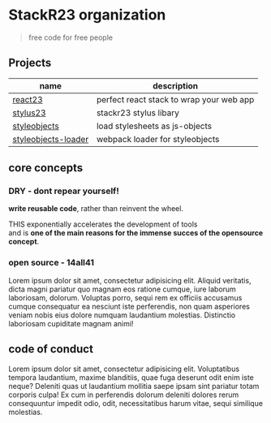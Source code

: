 # StackR23 organization
> free code for free people

## Projects

| __name__ 																	| __description__ 						   	|
|---------------------------------------------------------------------------|-------------------------------------------|
| [react23](https://github.com/stackr23/react23) 							| perfect react stack to wrap your web app  |
| [stylus23](https://github.com/stackr23/stylus23)                			| stackr23 stylus libary 					|
| [styleobjects](https://github.com/stackr23/styleobjects) 					| load stylesheets as js-objects 			|
| [styleobjects-loader](https://github.com/stackr23/styleobjects-loader) 	| webpack loader for styleobjects 			|

## core concepts

### DRY - dont repear yourself!

__write reusable code__, rather than reinvent the wheel.

THIS exponentially accelerates the development of tools  
and is __one of the main reasons for the immense succes of the opensource concept__.

### open source - 14all41
Lorem ipsum dolor sit amet, consectetur adipisicing elit. Aliquid veritatis, dicta magni pariatur quo magnam eos ratione cumque, iure laborum laboriosam, dolorum. Voluptas porro, sequi rem ex officiis accusamus cumque consequatur ea nesciunt iste perferendis, non quam asperiores veniam nobis eius dolore numquam laudantium molestias. Distinctio laboriosam cupiditate magnam animi!



## code of conduct

Lorem ipsum dolor sit amet, consectetur adipisicing elit. Voluptatibus tempora laudantium, maxime blanditiis, quae fuga deserunt odit enim iste neque? Deleniti quas ut laudantium mollitia saepe ipsam sint pariatur totam corporis culpa! Ex cum in perferendis dolorum deleniti dolores rerum consequuntur impedit odio, odit, necessitatibus harum vitae, sequi similique molestias.